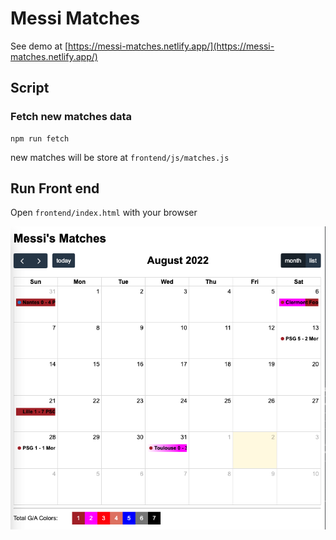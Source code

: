 # Messi Matches

See demo at [https://messi-matches.netlify.app/](https://messi-matches.netlify.app/)

## Script

### Fetch new matches data
```
npm run fetch
```
new matches will be store at `frontend/js/matches.js`

## Run Front end

Open `frontend/index.html` with your browser

![Screenshot FE](./screenshot.png)